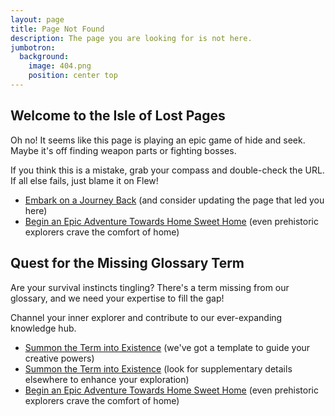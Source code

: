 ```yaml
---
layout: page
title: Page Not Found
description: The page you are looking for is not here.
jumbotron:
  background:
    image: 404.png
    position: center top
---
```


<div id="standard-404">
    <h2 id="missing-glossary-term">Welcome to the Isle of Lost Pages</h2>
    <p>Oh no! It seems like this page is playing an epic game of hide and seek. Maybe it's off finding weapon parts or fighting bosses.</p> 
    <p>If you think this is a mistake, grab your compass and double-check the URL. If all else fails, just blame it on Flew!</p>
    <ul class="list-disc">
        <li><a href="javascript:history.go(-1)">Embark on a Journey Back</a> (and consider updating the page that led you here)</li>
        <li><a href="{{ site.baseurl }}/">Begin an Epic Adventure Towards Home Sweet Home</a> (even prehistoric explorers crave the comfort of home)</li>
    </ul>
</div>

<div id="glossary-404" class="hidden">
    <h2 id="missing-glossary-term">Quest for the Missing Glossary Term</h2>
    <p>Are your survival instincts tingling? There's a term missing from our glossary, and we need your expertise to fill the gap!</p>
    <p>Channel your inner explorer and contribute to our ever-expanding knowledge hub.</p>
    <ul class="list-disc">
        <li><a id="glossary-404-term-link" href="#">Summon the Term into Existence</a> (we've got a template to guide your creative powers)</li>
        <li><a id="glossary-404-google-link" href="#">Summon the Term into Existence</a> (look for supplementary details elsewhere to enhance your exploration)</li>
        <li><a href="{{ site.baseurl }}/">Begin an Epic Adventure Towards Home Sweet Home</a> (even prehistoric explorers crave the comfort of home)</li>
    </ul>
</div>

<script>
    /** try to get the glossary term from the url */
    const termFromUrl = document.location.href.match(/\/glossary\/([^/?&#\.]+)/)?.[1] || null;

    if (termFromUrl) {
        /** hide standard-404 and show glossary-404 */
        document.getElementById('standard-404').classList.add('hidden');
        document.getElementById('glossary-404').classList.remove('hidden');

        /** build the template */
        const baseUrl = 'https://github.com/{{site.repository}}/';
        const imageUrl = baseUrl + 'upload/main/docs/assets/img/terms/';
        const title = termFromUrl.replace(/(?:^|-)\w/g, match => match.toUpperCase()).replace(/-/g, ' ');
        const contents = '---\n'
            + '# How to Create a Term \n'
            + '# \n'
            + '# Simply create the front-matter and content for this term using the template below. \n'
            + '# The front-matter is is this YAML formatted part between the "---".  It acts as a database row for this term. \n'
            + '# See https://jekyllrb.com/docs/front-matter/ for more information. \n'
            + '# \n'
            + '# Everything after the front-matter is content in markdown format. \n'
            + '# See https://docs.github.com/en/get-started/writing-on-github/getting-started-with-writing-and-formatting-on-github/basic-writing-and-formatting-syntax for more information. \n'
            + '\n'
            + '# Please remove the comments (all of the # and everything after them) as well as attributes that are not required for this term \n'
            + '\n'
            + '# check the title as it was generated from the URL, so may be missing characters like "+" \n'
            + 'title: ' + title + '\n'
            + '# hunt down or craft an image, then upload to ' + imageUrl + '\n'
            + 'image: ' + termFromUrl + '.png\n'
            + 'description: TODO         # try to get the in-game description of the item, otherwise make something up \n'
            + 'category: TODO            # PLEASE SELECT ONE; Resource, Structure, Tool, Weapon, Armor' + '\n'
            + 'mod: TODO                 # PLEASE SELECT ONE; Base, Spitfire Armory, Ark Eternal, Primal Fear, Structures Plus, Awesome Teleporters, Other? see modpack \n'
            + 'references:               # external references about this term \n'
            + '  - url:                  # link1: full url to the references page \n'
            + '    title:                # link1: optional title of the references page \n'
            + '  - url:                  # link2 \n'
            + '    title:                # link2 \n'
            + 'drops_from: [TODO]        # creatures that drop this, if it\'s a dropped item (separate multiple with a comma, eg [Dung Beetle,Trilobite]) \n'
            + 'recipes:                  # recipes to craft this, if it\'s a craftable item \n'
            + '  - structures: [TODO]    # recipe1: structures this recipe can be crafted by (separate multiple with a comma, eg [Fabricator, Tek Replicator]) \n' 
            + '    ingredients:          # recipe1: list of ingredients \n'
            + '      - names: [TODO]     # recipe1: ingredient1: names of the ingredient (separate multiple with a comma, eg [Chitin,Keratin]) \n'
            + '        quantity: 0       # recipe1: ingredient1: quantity of ingredient required \n'
            + '      - names: [TODO]     # recipe1: ingredient2 \n' 
            + '        quantity: 0       # recipe1: ingredient2 \n'
            + '  - structures: [TODO]    # recipe2 \n' 
            + '    ingredients:          # recipe2 \n'
            + '      - names: [TODO]     # recipe2 \n'
            + '        quantity: 0       # recipe2 \n'
            + '      - names: [TODO]     # recipe2 \n' 
            + '        quantity: 0       # recipe2 \n'
            + '---\n'
            + '\n'
            + '## My Subheading\n'
            + '\n'
            + 'Add markdown here which will appear in the body content.\n'
            + '\n'
            + '1. ordered lists \n'
            + '  1. a sub item \n'
            + '1. another item \n'
            + '\n'
            + '- unordered lists \n'
            + '  - sub item \n'
            + '- another item \n'
            + '\n'
            + 'format text as *italic*, **bold**, ~~strikethrough~~, `code`, [link](https://google.com/) \n'
            + '\n'
            + '```\n'
            + 'multline\n'
            + 'code block\n'
            + '```\n'
            + '\n'
            + '> Text that is a quote\n'
            + '\n';
        const termUrl = baseUrl + 'new/main/docs/_terms/?filename=' + termFromUrl + '.md' + '&value=' + encodeURIComponent(contents);

        /** populate the link */
        const termLink = document.getElementById('glossary-404-term-link');
        termLink.setAttribute('href', termUrl);
        termLink.innerHTML = 'Create Term: "' + title + '" in <code>' + termFromUrl + '.md</code>';

        const googleLink = document.getElementById('glossary-404-google-link');
        googleLink.setAttribute('href', 'https://www.google.com/search?q=' + encodeURIComponent('Ark Survival Evolved ' + title));
        googleLink.innerHTML = 'Google Search: "' + title + '"';
    }
</script>
